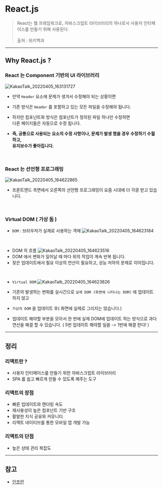 # React.js
>React는 웹 프레임워크로, 자바스크립트 라이브러리의 하나로서 사용자 인터페이스를 만들기 위해 사용된다. <br> <br> 출처 : 위키백과

***

## Why React.js ?
### React 는 Component 기반의 UI 라이브러리

![KakaoTalk_20220405_163131727](https://user-images.githubusercontent.com/87301268/161702033-df61752a-2ebf-4a74-873f-4bb8a3c42bfb.jpg)

- 만약 `Header` 요소에 문제가 생겨서 수정해야 되는 상황이면
- 기존 방식은 `Header` 를 포함하고 있는 모든 파일을 수정해야 됩니다.
- 하지만 컴포넌트화 방식은 컴포넌트가 정의된 파일 하나만 수정하면 <br>다른 페이지들은 자동으로 수정 됩니다.

- __즉, 공통으로 사용되는 요소의 수정 사항이나, 문제가 발생 했을 경우 수정하기 수월하고,<br> 유지보수가 좋아집니다.__

<br>

### React 는 선언형 프로그래밍 
![KakaoTalk_20220405_164622865](https://user-images.githubusercontent.com/87301268/161704761-27ce46cd-7654-4cc2-81c7-d6c0370abb84.jpg)

- 프론트엔드 측면에서 오른쪽의 선언형 프로그래밍이 요즘 시대에 더 각광 받고 있습니다.


<br>

### Virtual DOM ( 가상 돔 )
- `DOM` : 브라우저가 실제로 사용하는 객체
![KakaoTalk_20220405_164623184](https://user-images.githubusercontent.com/87301268/161704763-5e512e34-3680-4a61-a295-6a7e924fa614.jpg)

<br>

- DOM 의 흐름
![KakaoTalk_20220405_164623516](https://user-images.githubusercontent.com/87301268/161704765-91f3830a-278f-4606-a888-59db2a63f0d3.jpg)
- DOM 에서 변화가 일어날 때 마다 위의 작업이 계속 반복 됩니다.
- 잦은 업데이트에서 필요 이상의 연산이 필요하고, 성능 저하의 문제로 이어집니다.

<br>

- `Virtual DOM`
![KakaoTalk_20220405_164623826](https://user-images.githubusercontent.com/87301268/161704767-17d1128f-a641-4baf-b94d-73a78c8df0d3.jpg)

- 기존의 발생하는 변화를 실시간으로 `실제 DOM (화면에 나타나는 DOM)` 에 업데이트 하지 않고
- `가상의 DOM` 을 업데이트 후( 화면에 실제로 그리지는 않습니다.)
- 업데이트 해야할 부분을 모아서 한 번에 실제 DOM에 업데이트 하는 방식으로 과다 연산을 해결 할 수 있습니다. ( 5번 업데이트 해야할 일을 -> 1번에 해결 한다! )


***

## 정리
### 리액트란 ?
- 사용자 인터페이스를 만들기 위한 자바스크립트 라이브러리
- SPA 를 쉽고 빠르게 만들 수 있도록 해주는 도구

### 리액트의 장점
- 빠른 업데이트와 렌더링 속도
- 재사용성이 높은 컴포넌트 기반 구조
- 활발한 지식 공유와 커뮤니티
- 리액트 네이티브를 통한 모바일 앱 개발 가능

### 리액트의 단점
- 높은 상태 관리 복잡도

***

## 참고
- [인프런](https://www.inflearn.com/course/%ED%95%9C%EC%9E%85-%EB%A6%AC%EC%95%A1%ED%8A%B8/dashboard)
